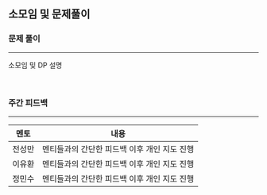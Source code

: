 소모임 및 문제풀이
----------------------

<h3>문제 풀이</h3>

------------------------------

소모임 및 DP 설명

<br>
<h3>주간 피드백</h3>

------------------------------

| 멘토 | 내용 |
|-----|------|
|전성만| 멘티들과의 간단한 피드백 이후 개인 지도 진행 |
|이유환| 멘티들과의 간단한 피드백 이후 개인 지도 진행 |
|정민수| 멘티들과의 간단한 피드백 이후 개인 지도 진행 |